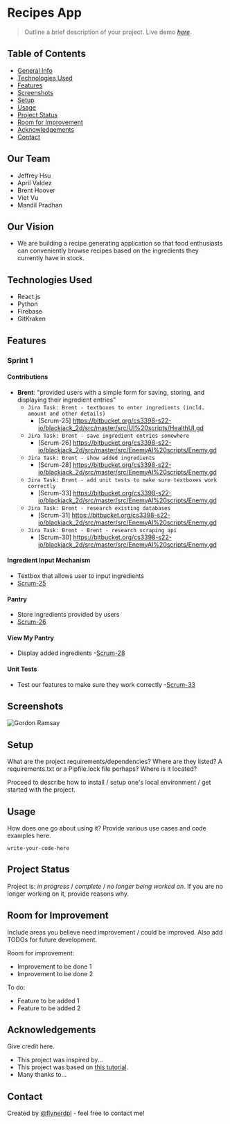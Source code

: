 # Recipes App
> Outline a brief description of your project.
> Live demo [_here_](https://www.example.com). <!-- If you have the project hosted somewhere, include the link here. -->

## Table of Contents
* [General Info](#general-information)
* [Technologies Used](#technologies-used)
* [Features](#features)
* [Screenshots](#screenshots)
* [Setup](#setup)
* [Usage](#usage)
* [Project Status](#project-status)
* [Room for Improvement](#room-for-improvement)
* [Acknowledgements](#acknowledgements)
* [Contact](#contact)
<!-- * [License](#license) -->

## Our Team
- Jeffrey Hsu
- April Valdez
- Brent Hoover
- Viet Vu
- Mandil Pradhan

## Our Vision
- We are building a recipe generating application so that food enthusiasts can conveniently browse recipes based on the ingredients they currently have in stock.


## Technologies Used
- React.js
- Python
- Firebase
- GitKraken


## Features
### Sprint 1
#### Contributions
- **Brent**: "provided users with a simple form for saving, storing, and displaying their ingredient entries"
    - `Jira Task: Brent - textboxes to enter ingredients (incld. amount and other details)`
		- [Scrum-25] https://bitbucket.org/cs3398-s22-io/blackjack_2d/src/master/src/UI%20scripts/HealthUI.gd
	- `Jira Task: Brent - save ingredient entries somewhere`
		- [Scrum-26] https://bitbucket.org/cs3398-s22-io/blackjack_2d/src/master/src/EnemyAI%20scripts/Enemy.gd 
    - `Jira Task: Brent - show added ingredients`
		- [Scrum-28] https://bitbucket.org/cs3398-s22-io/blackjack_2d/src/master/src/EnemyAI%20scripts/Enemy.gd
    - `Jira Task: Brent - add unit tests to make sure textboxes work correctly`
	    - [Scrum-33] https://bitbucket.org/cs3398-s22-io/blackjack_2d/src/master/src/EnemyAI%20scripts/Enemy.gd
    - `Jira Task: Brent - research existing databases`
	    - [Scrum-31] https://bitbucket.org/cs3398-s22-io/blackjack_2d/src/master/src/EnemyAI%20scripts/Enemy.gd
    - `Jira Task: Brent - Brent - research scraping api`
	    - [Scrum-30] https://bitbucket.org/cs3398-s22-io/blackjack_2d/src/master/src/EnemyAI%20scripts/Enemy.gd
       


#### Ingredient Input Mechanism 
- Textbox that allows user to input ingredients
- [Scrum-25](https://cs3398f23klingons.atlassian.net/browse/SCRUM-25)
#### Pantry
- Store ingredients provided by users
- [Scrum-26](https://cs3398f23klingons.atlassian.net/browse/SCRUM-26)
#### View My Pantry
- Display added ingredients
-[Scrum-28](https://cs3398f23klingons.atlassian.net/browse/SCRUM-28)
#### Unit Tests
- Test our features to make sure they work correctly
-[Scrum-33](https://cs3398f23klingons.atlassian.net/browse/SCRUM-33)


## Screenshots
![Gordon Ramsay](https://i2-prod.dailyrecord.co.uk/incoming/article23157887.ece/ALTERNATES/s1200c/1_FOXs-Hells-Kitchen-Season-Fourteen.jpg)
<!-- If you have screenshots you'd like to share, include them here. -->


## Setup
What are the project requirements/dependencies? Where are they listed? A requirements.txt or a Pipfile.lock file perhaps? Where is it located?

Proceed to describe how to install / setup one's local environment / get started with the project.


## Usage
How does one go about using it?
Provide various use cases and code examples here.

`write-your-code-here`


## Project Status
Project is: _in progress_ / _complete_ / _no longer being worked on_. If you are no longer working on it, provide reasons why.


## Room for Improvement
Include areas you believe need improvement / could be improved. Also add TODOs for future development.

Room for improvement:
- Improvement to be done 1
- Improvement to be done 2

To do:
- Feature to be added 1
- Feature to be added 2


## Acknowledgements
Give credit here.
- This project was inspired by...
- This project was based on [this tutorial](https://www.example.com).
- Many thanks to...


## Contact
Created by [@flynerdpl](https://www.flynerd.pl/) - feel free to contact me!


<!-- Optional -->
<!-- ## License -->
<!-- This project is open source and available under the [... License](). -->

<!-- You don't have to include all sections - just the one's relevant to your project -->